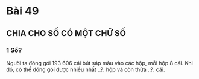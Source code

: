 # Bài 49

## CHIA CHO SỐ CÓ MỘT CHỮ SỐ

### 1 Số?

Người ta đóng gói 193 606 cái bút sáp màu vào các hộp, mỗi hộp 8 cái. Khi đó, có thể đóng gói được nhiều nhất ..?. hộp và còn thừa ..?. cái.
